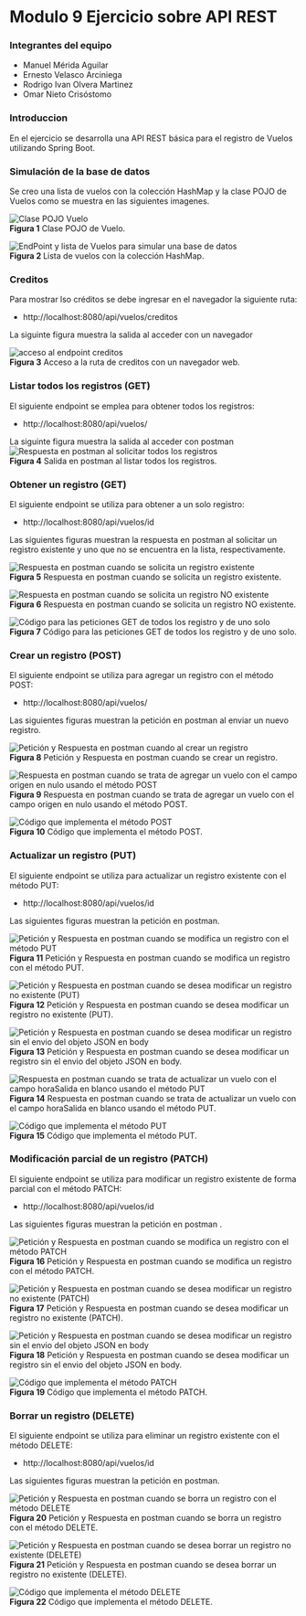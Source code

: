 # Modulo 9 Ejercicio sobre API REST

### Integrantes del equipo
* Manuel Mérida Aguilar
* Ernesto Velasco Arciniega
* Rodrigo Ivan  Olvera Martinez
* Omar Nieto Crisóstomo

### Introduccion

En el ejercicio se desarrolla una API REST básica para el registro de Vuelos utilizando Spring Boot.


### Simulación de la base de datos

Se creo una lista de vuelos con la colección HashMap y la clase POJO de Vuelos  como se muestra en 
las siguientes imagenes.

<img src="/images/Vuelo.png" alt="Clase POJO  Vuelo"> <br>
<strong> Figura 1</strong>  Clase POJO de Vuelo.

<img src="/images/end_point_y_listadb.png" alt="EndPoint y lista de Vuelos para simular una base de datos"> <br>
<strong>Figura 2 </strong>  Lista de vuelos con la colección HashMap.

### Creditos

Para mostrar lso créditos se debe ingresar en el navegador la siguiente ruta:
* http://localhost:8080/api/vuelos/creditos

La siguinte figura muestra la salida al acceder con un navegador

<img src="/images/creditos.png" alt="acceso al endpoint creditos"> <br>
<strong> Figura 3</strong> Acceso a la ruta de creditos con un navegador web.

### Listar todos los registros (GET)

El siguiente endpoint se emplea para obtener todos los registros:
* http://localhost:8080/api/vuelos/

La siguinte figura muestra la salida al acceder con postman 
<img src="/images/findAll_vuelos_postman.png" alt="Respuesta en postman al solicitar todos los registros"> <br>
<strong> Figura 4</strong> Salida en postman al listar todos los registros.

### Obtener un registro (GET)

El siguiente endpoint se utiliza para obtener a un solo registro:
* http://localhost:8080/api/vuelos/id

Las siguientes figuras muestran la respuesta en postman al solicitar un registro existente
y uno que no se encuentra en la lista, respectivamente.

<img src="/images/findById_vuelos_ok_postman.png" alt="Respuesta en postman cuando se solicita un registro existente">  <br>
<strong> Figura 5</strong> Respuesta en postman cuando se solicita un registro existente.

<img src="/images/findById_vuelos_notFound_postman.png" alt="Respuesta en postman cuando se solicita un registro NO existente">  <br>
<strong> Figura 6</strong> Respuesta en postman cuando se solicita un registro NO existente.

<img src="/images/getAll_getById.png" alt="Código para las peticiones GET de todos los registro y de uno solo"> <br>
<strong> Figura 7</strong> Código para las peticiones GET de todos los registro y de uno solo.


### Crear un registro (POST)

El siguiente endpoint se utiliza para agregar un registro con el método POST:
* http://localhost:8080/api/vuelos/

Las siguientes figuras muestran la petición en postman al enviar un nuevo registro.

<img src="/images/agregarVuelo_ok_postman.png" alt="Petición y Respuesta en postman cuando al crear un registro"> <br>
<strong> Figura 8</strong> Petición y Respuesta en postman cuando se crear un registro.

<img src="/images/AgregarVuelo_Post_NotNull_postman.png" alt="Respuesta en postman cuando se trata de agregar un vuelo con el campo origen en nulo usando el método  POST"> <br>
<strong> Figura 9</strong> Respuesta en postman cuando se trata de agregar un vuelo con el campo origen en nulo usando el método  POST.


<img src="/images/agregarVuelo.png" alt="Código que implementa el método POST"> <br>
<strong> Figura 10</strong> Código que implementa el método POST.


### Actualizar un registro (PUT)

El siguiente endpoint se utiliza para actualizar un registro existente con el método PUT:
* http://localhost:8080/api/vuelos/id

Las siguientes figuras muestran la petición en postman.

<img src="/images/actualizarVuelo_ok_postman.png" alt="Petición y Respuesta en postman cuando se modifica un registro con el método PUT"> <br>
<strong> Figura 11</strong> Petición y Respuesta en postman cuando se modifica un registro con el método PUT.

<img src="/images/actualizarVuelo_notFound_postman.png" alt="Petición y Respuesta en postman cuando se desea modificar un registro no existente (PUT)"> <br>
<strong> Figura 12</strong> Petición y Respuesta en postman cuando se desea modificar un registro no existente (PUT).

<img src="/images/actualizarVuelo_badRequest_postman.png" alt="Petición y Respuesta en postman cuando se desea modificar un registro sin el envio del objeto JSON en body"> <br>
<strong> Figura 13</strong> Petición y Respuesta en postman cuando se desea modificar un registro sin el envio del objeto JSON en body.

<img src="/images/actualizarVuelo_NotBlank_postman.png" alt="Respuesta en postman cuando se trata de actualizar un vuelo con el campo horaSalida en blanco usando el método  PUT"> <br>
<strong> Figura 14</strong> Respuesta en postman cuando se trata de actualizar un vuelo con el campo horaSalida en blanco usando el método  PUT.


<img src="/images/updateVuelo.png" alt="Código que implementa el método PUT"> <br>
<strong> Figura 15</strong> Código que implementa el método PUT.

### Modificación parcial de un registro (PATCH)

El siguiente endpoint se utiliza para modificar un registro existente de forma parcial con el método PATCH:
* http://localhost:8080/api/vuelos/id

Las siguientes figuras muestran la petición en postman .

<img src="/images/modificarVuelo_ok_postman.png" alt="Petición y Respuesta en postman cuando se modifica un registro con el método PATCH"> <br>
<strong> Figura 16</strong> Petición y Respuesta en postman cuando se modifica un registro con el método PATCH.

<img src="/images/modificarVuelo_notFound_postman.png" alt="Petición y Respuesta en postman cuando se desea modificar un registro no existente (PATCH)"> <br>
<strong> Figura 17</strong> Petición y Respuesta en postman cuando se desea modificar un registro no existente (PATCH).

<img src="/images/modificarVuelo_badRequest_postman.png" alt="Petición y Respuesta en postman cuando se desea modificar un registro sin el envio del objeto JSON en body"> <br>
<strong> Figura 18</strong> Petición y Respuesta en postman cuando se desea modificar un registro sin el envio del objeto JSON en body.

<img src="/images/actualizarVuelo.png" alt="Código que implementa el método PATCH"> <br>
<strong> Figura 19</strong> Código que implementa el método PATCH.



### Borrar un registro (DELETE)

El siguiente endpoint se utiliza para eliminar un registro existente con el método DELETE:
* http://localhost:8080/api/vuelos/id

Las siguientes figuras muestran la petición en postman.

<img src="/images/deleteVuelo_ok_postman.png" alt="Petición y Respuesta en postman cuando se borra  un registro con el método DELETE"> <br>
<strong> Figura 20</strong> Petición y Respuesta en postman cuando se borra un registro con el método DELETE.

<img src="/images/deleteVuelo_notFound_postman.png" alt="Petición y Respuesta en postman cuando se desea borrar un registro no existente (DELETE)"> <br>
<strong> Figura 21</strong> Petición y Respuesta en postman cuando se desea borrar un registro no existente (DELETE).

<img src="/images/deleteVuelo.png" alt="Código que implementa el método DELETE" > <br>
<strong> Figura 22</strong> Código que implementa el método DELETE.







